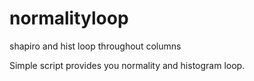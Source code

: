 # normalityloop
shapiro and hist loop throughout columns


Simple script provides you normality and histogram loop.
